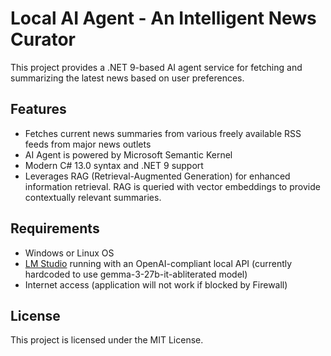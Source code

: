 # Local AI Agent - An Intelligent News Curator

This project provides a .NET 9-based AI agent service for fetching and summarizing the latest news based on user preferences.

## Features

- Fetches current news summaries from various freely available RSS feeds from major news outlets
- AI Agent is powered by Microsoft Semantic Kernel
- Modern C# 13.0 syntax and .NET 9 support
- Leverages RAG (Retrieval-Augmented Generation) for enhanced information retrieval. RAG is queried with vector embeddings to provide contextually relevant summaries.

## Requirements

- Windows or Linux OS
- [LM Studio](https://lmstudio.ai/) running with an OpenAI-compliant local API (currently hardcoded to use gemma-3-27b-it-abliterated model)
- Internet access (application will not work if blocked by Firewall)

## License

This project is licensed under the MIT License.
